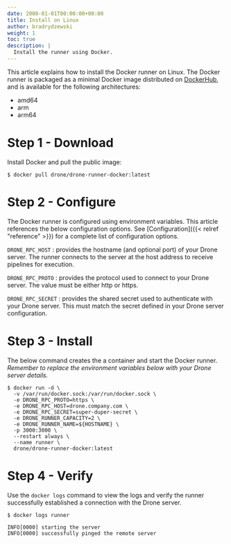 ```yaml
---
date: 2000-01-01T00:00:00+00:00
title: Install on Linux
author: bradrydzewski
weight: 1
toc: true
description: |
  Install the runner using Docker.
---
```


This article explains how to install the Docker runner on Linux. The Docker runner is packaged as a minimal Docker image distributed on [DockerHub](https://hub.docker.com/r/drone/drone-runner-ssh), and is available for the following architectures:

* amd64
* arm
* arm64

# Step 1 - Download

Install Docker and pull the public image:

```
$ docker pull drone/drone-runner-docker:latest
```

# Step 2 - Configure

The Docker runner is configured using environment variables. This article references the below configuration options. See [Configuration]({{< relref "reference" >}}) for a complete list of configuration options.

`DRONE_RPC_HOST`
: provides the hostname (and optional port) of your Drone server. The runner connects to the server at the host address to receive pipelines for execution.

`DRONE_RPC_PROTO`
: provides the protocol used to connect to your Drone server. The value must be either http or https.

`DRONE_RPC_SECRET`
: provides the shared secret used to authenticate with your Drone server. This must match the secret defined in your Drone server configuration.

# Step 3 - Install

The below command creates the a container and start the Docker runner. _Remember to replace the environment variables below with your Drone server details._

```
$ docker run -d \
  -v /var/run/docker.sock:/var/run/docker.sock \
  -e DRONE_RPC_PROTO=https \
  -e DRONE_RPC_HOST=drone.company.com \
  -e DRONE_RPC_SECRET=super-duper-secret \
  -e DRONE_RUNNER_CAPACITY=2 \
  -e DRONE_RUNNER_NAME=${HOSTNAME} \
  -p 3000:3000 \
  --restart always \
  --name runner \
  drone/drone-runner-docker:latest
```

# Step 4 - Verify

Use the `docker logs` command to view the logs and verify the runner successfully established a connection with the Drone server.

```
$ docker logs runner

INFO[0000] starting the server
INFO[0000] successfully pinged the remote server 
```

